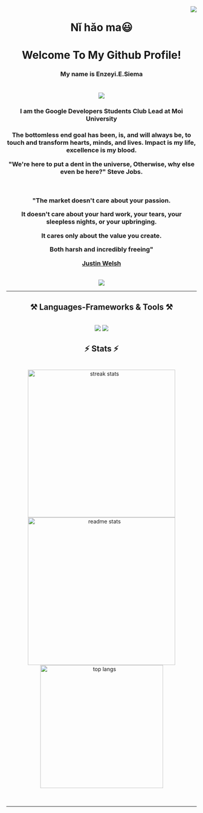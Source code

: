 <img align="right" src="https://visitor-badge.laobi.icu/badge?page_id=EmmanuelEnzeyi.EmmanuelEnzeyi">
<h1 align="center">
    Nǐ hǎo ma😃
</h1>
<h1 align="center">
    Welcome To My Github Profile!
</h1>
<h3 align="center">My name is Enzeyi.E.Siema</h3>
<h1 align="center">
    <img src="https://readme-typing-svg.herokuapp.com/?font=Righteous&size=35&center=true&vCenter=true&width=500&height=70&duration=4000&lines=Impact+is+my+life;+Excellence+is+my+blood;" />
</h1>
<h3 align="center">I am the Google Developers Students Club Lead at Moi University</h3>
<h3 align="center">The bottomless end goal has been, is, and will always be, to touch and transform hearts, minds, and lives.  Impact is my life, excellence is my blood.

"We're here to put a dent in the universe, Otherwise, why else even be here?" Steve Jobs.</h3>
<br/>
<h3 align="center">
"The market doesn't care about your passion.


It doesn't care about your hard work, your tears, your sleepless nights, or your upbringing.

It cares only about the value you create.

Both harsh and incredibly freeing"

<center><a href="https://x.com/thejustinwelsh"><b>Justin Welsh</b></a></center></h3>
<br/>

 <div align="center"> 

  <a href="https://www.linkedin.com/in/emmanuelenzeyi/" target="_blank">
    <img src="https://img.shields.io/badge/LinkedIn-0077B5?style=for-the-badge&logo=linkedin&logoColor=white" target="_blank" />
  </a>
 
</div>

 <hr/>
 <h2 align="center">⚒️ Languages-Frameworks & Tools ⚒️</h2>
 <br/>
 <div align="center">
    <img src="https://skillicons.dev/icons?i=bootstrap,html,css,vscode,github,git," />
    <img src="https://skillicons.dev/icons?i=javascript,firebase,flutter,dart" /><br>
</div>

<h2 align="center">⚡ Stats ⚡</h2>

<br>

<div align=center>
  <img width=390 src="https://github-readme-streak-stats-salesp07.vercel.app/?user=EmmanuelEnzeyi&count_private=true&theme=react&border_radius=10" alt="streak stats"/>
  <img width=390 src="https://github-readme-stats-salesp07.vercel.app/api?username=EmmanuelEnzeyi&count_private=true&show_icons=true&theme=react&rank_icon=github&border_radius=10" alt="readme stats" />
  <br/>
  <img width=325 align="center" src="https://github-readme-stats.vercel.app/api/top-langs/?username=EmmanuelEnzeyi&hide=HTML&langs_count=8&layout=compact&theme=react&border_radius=10&size_weight=0.5&count_weight=0.5&exclude_repo=github-readme-stats" alt="top langs" />
</div>
<br/><br/>

<hr/>

<br/>